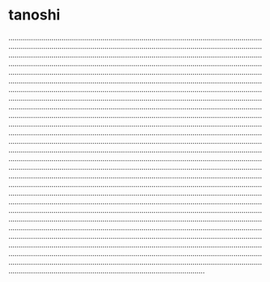 # tanoshi
....................................................................................................................................................................................................................................................................................................................................................................................................................................................................................................................................................................................................................................................................................................................................................................................................................................................................................................................................................................................................................................................................................................................................................................................................................................................................................................................................................................................................................................................................................................................................................................................................................................................................................................................................................................................................................................................................................................................................................................................................................................................................................................................................................................................................................................................................................................................................................................................................................................................................................................................................................................................................................................................................................................................................................................................................................................................................................................................................................................................................................................................................................................................................................................................................................................................................................................................................................................................................................................................................................................................................................................................